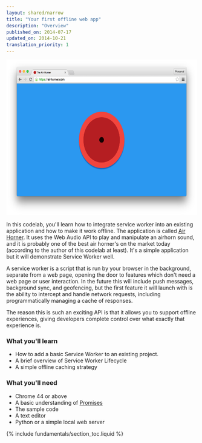 ```yaml
---
layout: shared/narrow
title: "Your first offline web app"
description: "Overview"
published_on: 2014-07-17
updated_on: 2014-10-21
translation_priority: 1
---
```


<img src="images/image00.png" width="624" height="409" />

In this codelab, you'll learn how to integrate service worker into an existing 
application and how to make it work offline.  The application is called [Air 
Horner](https://airhorner.com). It uses the Web Audio API to play and manipulate 
an airhorn sound, and it is probably one of the best air horner's on the market 
today (according to the author of this codelab at least). It's a simple 
application but it will demonstrate Service Worker well.

A service worker is a script that is run by your browser in the background, 
separate from a web page, opening the door to features which don't need a web 
page or user interaction. In the future this will include push messages, 
background sync, and geofencing, but the first feature it will launch with is 
the ability to intercept and handle network requests, including programmatically 
managing a cache of responses.

The reason this is such an exciting API is that it allows you to support offline 
experiences, giving developers complete control over what exactly that 
experience is.

### What you'll learn

* How to add a basic Service Worker to an existing project.
* A brief overview of Service Worker Lifecycle
* A simple offline caching strategy

### What you'll need

* Chrome 44 or above
* A basic understanding of 
  [Promises](http://www.html5rocks.com/en/tutorials/es6/promises/)
* The sample code
* A text editor
* Python or a simple local web server

{% include fundamentals/section_toc.liquid %}
